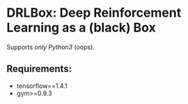 # DRLBox: Deep Reinforcement Learning as a (black) Box
Supports *only Python3* (oops).

## Requirements:
- tensorflow==1.4.1
- gym>=0.9.3


